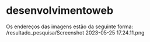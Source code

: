 # desenvolvimentoweb
Os endereços das imagens estão da seguinte forma:
/resultado_pesquisa/Screenshot 2023-05-25 17.24.11.png
